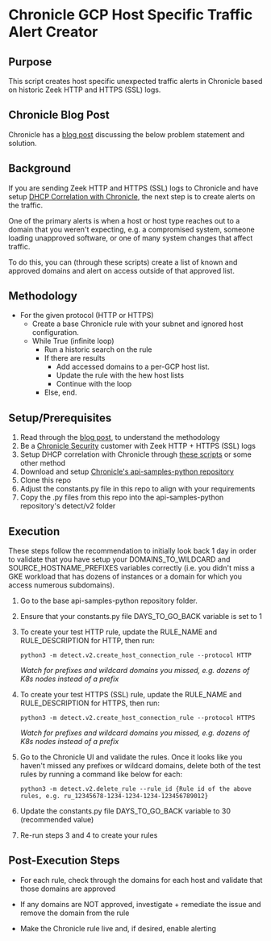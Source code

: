 # Chronicle GCP Host Specific Traffic Alert Creator

## Purpose
This script creates host specific unexpected traffic alerts in Chronicle based on historic Zeek HTTP and HTTPS (SSL) logs.

## Chronicle Blog Post
Chronicle has a [blog post](https://chroniclesec.medium.com/how-to-create-an-automated-traffic-allow-list-by-compute-engine-instance-type-in-chronicle-1df2fe9b4dfe) discussing the below problem statement and solution.

## Background
If you are sending Zeek HTTP and HTTPS (SSL) logs to Chronicle and have setup [DHCP Correlation with Chronicle](https://github.com/Ucnt/chronicle-gcp-dhcp-log-creator), the next step is to create alerts on the traffic.  

One of the primary alerts is when a host or host type reaches out to a domain that you weren't expecting, e.g. a compromised system, someone loading unapproved software, or one of many system changes that affect traffic.

To do this, you can (through these scripts) create a list of known and approved domains and alert on access outside of that approved list.

## Methodology

- For the given protocol (HTTP or HTTPS)
  - Create a base Chronicle rule with your subnet and ignored host configuration.
  - While True (infinite loop)
    - Run a historic search on the rule
    - If there are results
      - Add accessed domains to a per-GCP host list.
      - Update the rule with the hew host lists
      - Continue with the loop
    - Else, end.


## Setup/Prerequisites
1. Read through the [blog post](https://chroniclesec.medium.com/how-to-create-an-automated-traffic-allow-list-by-compute-engine-instance-type-in-chronicle-1df2fe9b4dfe), to understand the methodology
2. Be a [Chronicle Security](https://chronicle.security/) customer with Zeek HTTP + HTTPS (SSL) logs
3. Setup DHCP correlation with Chronicle through [these scripts](https://github.com/Ucnt/chronicle-gcp-dhcp-log-creator) or some other method
4. Download and setup [Chronicle's api-samples-python repository](https://github.com/chronicle/api-samples-python)
5. Clone this repo
6. Adjust the constants.py file in this repo to align with your requirements
7. Copy the .py files from this repo into the api-samples-python repository's detect/v2 folder

## Execution

These steps follow the recommendation to initially look back 1 day in order to validate that you have setup your DOMAINS_TO_WILDCARD and SOURCE_HOSTNAME_PREFIXES variables correctly (i.e. you didn't miss a GKE workload that has dozens of instances or a domain for which you access numerous subdomains).

1. Go to the base api-samples-python repository folder.

2. Ensure that your constants.py file DAYS_TO_GO_BACK variable is set to 1

3. To create your test HTTP rule, update the RULE_NAME and RULE_DESCRIPTION for HTTP, then run: 

   ```
   python3 -m detect.v2.create_host_connection_rule --protocol HTTP
   ```
  
   *Watch for prefixes and wildcard domains you missed, e.g. dozens of K8s nodes instead of a prefix*

3. To create your test HTTPS (SSL) rule, update the RULE_NAME and RULE_DESCRIPTION for HTTPS, then run: 

   ```
   python3 -m detect.v2.create_host_connection_rule --protocol HTTPS
   ``` 

   *Watch for prefixes and wildcard domains you missed, e.g. dozens of K8s nodes instead of a prefix*

5. Go to the Chronicle UI and validate the rules. Once it looks like you haven't missed any prefixes or wildcard domains, delete both of the test rules by running a command like below for each:

   ```
   python3 -m detect.v2.delete_rule --rule_id {Rule id of the above rules, e.g. ru_12345678-1234-1234-1234-123456789012}
   ``` 

6. Update the constants.py file DAYS_TO_GO_BACK variable to 30 (recommended value)

7. Re-run steps 3 and 4 to create your rules


## Post-Execution Steps

   * For each rule, check through the domains for each host and validate that those domains are approved

   * If any domains are NOT approved, investigate + remediate the issue and remove the domain from the rule

   * Make the Chronicle rule live and, if desired, enable alerting